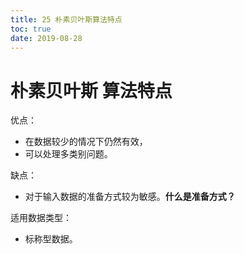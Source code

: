 ```yaml
---
title: 25 朴素贝叶斯算法特点
toc: true
date: 2019-08-28
---
```

# 朴素贝叶斯 算法特点

优点：

* 在数据较少的情况下仍然有效，
* 可以处理多类别问题。

缺点：

* 对于输入数据的准备方式较为敏感。**什么是准备方式？**

适用数据类型：

* 标称型数据。
